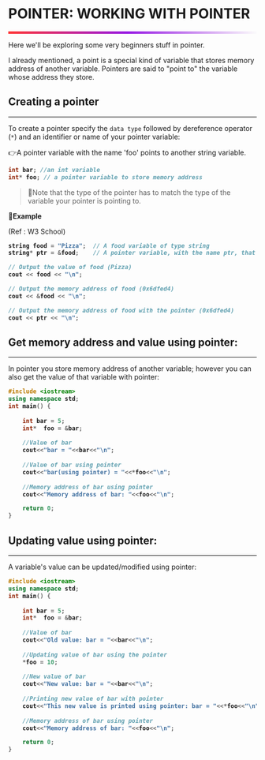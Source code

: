 # POINTER: WORKING WITH POINTER
<hr style="height: 5px; border: none; background: rgb(255,55,55);background: linear-gradient(90deg, rgba(255,55,55,1) 0%, rgba(152,27,228,1) 48%, rgba(251,251,251,1) 100%);">

Here we'll be exploring some very beginners stuff in pointer.


I already mentioned, a point is a special kind of variable that stores memory address of another variable. Pointers are said to "point to" the variable whose address they store.

## Creating a pointer
<hr style="height:1px; background: black; border: none;">


To create a pointer specify the `data type` followed by dereference operator (`*`) and an identifier or name of your pointer variable:  
  
👉A pointer variable with the name 'foo' points to another string variable.

<b>

```c++
int bar; //an int variable
int* foo; // a pointer variable to store memory address
```
</b>

>📢Note that the type of the pointer has to match the type of the variable your pointer is pointing to.


**📌Example**

(Ref : W3 School)

<b>

```c++
string food = "Pizza";  // A food variable of type string
string* ptr = &food;    // A pointer variable, with the name ptr, that stores the address of food

// Output the value of food (Pizza)
cout << food << "\n";

// Output the memory address of food (0x6dfed4)
cout << &food << "\n";

// Output the memory address of food with the pointer (0x6dfed4)
cout << ptr << "\n";
```
</b>



## Get memory address and value using pointer:
<hr style="height:1px; background: black; border: none;">

In pointer you store memory address of another variable; however you can also get the value of that variable with pointer:

<b>

```c++
#include <iostream>
using namespace std;
int main() {
    
    int bar = 5;
    int*  foo = &bar;
    
    //Value of bar
    cout<<"bar = "<<bar<<"\n";
    
    //Value of bar using pointer
    cout<<"bar(using pointer) = "<<*foo<<"\n";
    
    //Memory address of bar using pointer
    cout<<"Memory address of bar: "<<foo<<"\n";

    return 0;
}
```
</b>


## Updating value using pointer:
<hr style="height:1px; background: black; border: none;">

A variable's value can be updated/modified using pointer:
<b>

```c++
#include <iostream>
using namespace std;
int main() {
    
    int bar = 5;
    int*  foo = &bar;
    
    //Value of bar
    cout<<"Old value: bar = "<<bar<<"\n";
    
    //Updating value of bar using the pointer
    *foo = 10;
    
    //New value of bar
    cout<<"New value: bar = "<<bar<<"\n";
    
    //Printing new value of bar with pointer
    cout<<"This new value is printed using pointer: bar = "<<*foo<<"\n";
    
    //Memory address of bar using pointer
    cout<<"Memory address of bar: "<<foo<<"\n";

    return 0;
}
```
</b>